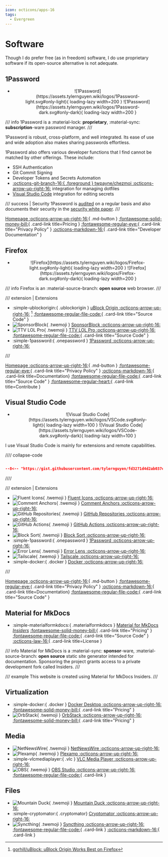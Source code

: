 ```yaml
---
icon: octicons/apps-16
tags:
  - Evergreen
---
```


# Software

Though I do prefer free (as in freedom) software, I do use proprietary software if its open-source alternative is not adequate.

## 1Password

<div class="grid cards" markdown>

- <figure markdown>
    <p align="center">
    ![1Password](https://assets.tylernguyen.wiki/logos/1Password-light.svg#only-light){ loading-lazy width=200 }
    ![1Password](https://assets.tylernguyen.wiki/logos/1Password-dark.svg#only-dark){ loading-lazy width=200 }
    </p>
    </figure>

</div>

/// info
1Password is a <span class="solarized-red">:material-lock: __proprietary__</span>, <span class="solarized-green">:material-sync: __subscription__</span>-ware password manager.
///

1Password is robust, cross-platform, and well integrated. Its ease of use and wide adoption also makes sharing passwords effortless.

1Password also offers various developer functions that I find cannot be matched by other offerings. These include:

- SSH Authentication
- Git Commit Signing
- Developer Tokens and Secrets Automation
- [:octicons-git-branch-16:{ .foreground } twpayne/chezmoi :octicons-arrow-up-right-16:](https://www.chezmoi.io/user-guide/password-managers/1password/) integration for managing dotfiles
- [Visual Studio Code](https://developer.1password.com/docs/vscode/) integration for editing secrets

/// success | Security
1Password is [audited](https://support.onepassword.com/security-assessments/) on a regular basis and also documents their security in the [security white paper](https://1passwordstatic.com/files/security/1password-white-paper.pdf).
///

[Homepage :octicons-arrow-up-right-16:](https://1password.com/){ .md-button }
[:fontawesome-solid-money-bill:](https://1password.com/sign-up/){ .card-link title=Pricing }
[:fontawesome-regular-eye:](https://support.onepassword.com/1password-privacy/){ .card-link title="Privacy Policy" }
[:octicons-markdown-16:](https://developer.onepassword.com/){ .card-link title="Developer Documentation" }

## Firefox

<div class="grid cards" markdown>

- <figure markdown>
    <p align="center">
    ![Firefox](https://assets.tylernguyen.wiki/logos/Firefox-light.svg#only-light){ loading-lazy width=200 }
    ![Firefox](https://assets.tylernguyen.wiki/logos/Firefox-dark.svg#only-dark){ loading-lazy width=200 }
    </p>
    </figure>

</div>

/// info
Firefox is an <span class="solarized-orange">:material-source-branch: __open source__</span> web browser.
///

/// extension | Extensions
<div class="grid cards" markdown>

- :simple-ublockorigin:{ .ublockorigin } [uBlock Origin :octicons-arrow-up-right-16:](https://addons.mozilla.org/en-US/firefox/addon/ublock-origin/) [^1]
[:fontawesome-regular-file-code:](https://github.com/gorhill/uBlock){ .card-link title="Source Code" }
- ![SponsorBlock](https://assets.tylernguyen.wiki/logos/Firefox_SponsorBlock.png){ .twemoji } [SponsorBlock :octicons-arrow-up-right-16:](https://addons.mozilla.org/en-US/firefox/addon/sponsorblock/)
- ![TTV LOL Pro](https://assets.tylernguyen.wiki/logos/Firefox_TTV-LOL-Pro.png){ .twemoji } [TTV LOL Pro :octicons-arrow-up-right-16:](https://addons.mozilla.org/en-US/firefox/addon/ttv-lol-pro/?utm_source=addons.mozilla.org&utm_medium=referral&utm_content=search)
[:fontawesome-regular-file-code:](https://github.com/younesaassila/ttv-lol-pro){ .card-link title="Source Code" }
- :simple-1password:{ .onepassword } [1Password :octicons-arrow-up-right-16:](https://addons.mozilla.org/en-US/firefox/addon/1password-x-password-manager/)

</div>
///

[^1]: [gorhill/uBlock: uBlock Origin Works Best on Firefox](https://github.com/gorhill/uBlock/wiki/uBlock-Origin-works-best-on-Firefox)

[Homepage :octicons-arrow-up-right-16:](https://firefox.com){ .md-button }
[:fontawesome-regular-eye:](https://www.mozilla.org/privacy/firefox/){ .card-link title="Privacy Policy" }
[:octicons-markdown-16:](https://firefox-source-docs.mozilla.org/){ .card-link title=Documentation}
[:fontawesome-regular-file-code:](https://hg.mozilla.org/mozilla-central){ .card-link title="Source Code" }
[:fontawesome-regular-heart:](https://donate.mozilla.org/){ .card-link title=Contribute }

## Visual Studio Code

<div class="grid cards" markdown>

- <figure markdown>
    <p align="center">
    ![Visual Studio Code](https://assets.tylernguyen.wiki/logos/VSCode.svg#only-light){ loading-lazy width=100 }
    ![Visual Studio Code](https://assets.tylernguyen.wiki/logos/VSCode-dark.svg#only-dark){ loading-lazy width=100 }
    </p>
    </figure>

</div>

I use Visual Studio Code is mainly for extensions and remote capabilities.

//// collapse-code

```json title="settings.json"

--8<-- "https://gist.githubusercontent.com/tylernguyen/fd3271d4d2ab037e9a4bd43270866684/raw/b65f342c04b88800e16f0bdf8929ea51805af041/vscode_settings.json"

```

////

/// extension | Extensions

<div class="grid cards" markdown>

- ![Fluent Icons](https://assets.tylernguyen.wiki/logos/VSCode_Fluent-Icons.png){ .twemoji } [Fluent Icons :octicons-arrow-up-right-16:](https://marketplace.visualstudio.com/items?itemName=miguelsolorio.fluent-icons)
- ![Comment Anchors](https://assets.tylernguyen.wiki/logos/VSCode_Comment-Anchors.png){ .twemoji } [Comment Anchors :octicons-arrow-up-right-16:](https://marketplace.visualstudio.com/items?itemName=ExodiusStudios.comment-anchors)
- ![GitHub Repositories](https://assets.tylernguyen.wiki/logos/VSCode_GitHub-Repositories.png){ .twemoji } [GitHub Repositories :octicons-arrow-up-right-16:](https://marketplace.visualstudio.com/items?itemName=GitHub.remotehub)
- ![GitHub Actions](https://assets.tylernguyen.wiki/logos/VSCode_GitHub-Actions.png){ .twemoji } [GitHub Actions :octicons-arrow-up-right-16:](https://marketplace.visualstudio.com/items?itemName=GitHub.vscode-github-actions)
- ![Block Sort](https://assets.tylernguyen.wiki/logos/VSCode_Block-Sort.png){ .twemoji } [Block Sort :octicons-arrow-up-right-16:](https://marketplace.visualstudio.com/items?itemName=1nVitr0.blocksort)
- :simple-1password:{ .onepassword } [1Password :octicons-arrow-up-right-16:](https://marketplace.visualstudio.com/items?itemName=1Password.op-vscode)
- ![Error Lens](https://assets.tylernguyen.wiki/logos/VSCode_Error-Lens.png){ .twemoji } [Error Lens :octicons-arrow-up-right-16:](https://marketplace.visualstudio.com/items?itemName=usernamehw.errorlens)
- ![Tailscale](https://assets.tylernguyen.wiki/logos/Tailscale.png){ .twemoji } [Tailscale :octicons-arrow-up-right-16:](https://marketplace.visualstudio.com/items?itemName=Tailscale.vscode-tailscale)
- :simple-docker:{ .docker } [Docker :octicons-arrow-up-right-16:](https://marketplace.visualstudio.com/items?itemName=ms-azuretools.vscode-docker)

</div>
///

[Homepage :octicons-arrow-up-right-16:](https://code.visualstudio.com/){ .md-button }
[:fontawesome-regular-eye:](https://privacy.microsoft.com/en-US/privacystatement){ .card-link title="Privacy Policy" }
[:octicons-markdown-16:](https://code.visualstudio.com/docs){ .card-link title=Documentation}
[:fontawesome-regular-file-code:](https://github.com/microsoft/vscode){ .card-link title="Source Code" }

## Material for MkDocs

<div class="grid cards" markdown>

- :simple-materialformkdocs:{ .materialformkdocs } [Material for MkDocs](https://squidfunk.github.io/mkdocs-material/) [*Insiders*](https://squidfunk.github.io/mkdocs-material/insiders/)
[:fontawesome-solid-money-bill:](https://github.com/sponsors/squidfunk){ .card-link title="Pricing" }
[:fontawesome-regular-file-code:](https://github.com/squidfunk/mkdocs-material){ .card-link title="Source Code" }
[:octicons-law-16:](https://github.com/squidfunk/mkdocs-material/blob/master/LICENSE){ .card-link title=License }

</div>

/// info
Material for MkDocs is a <span class="solarized-green">:material-sync: __sponsor__</span>-ware, <span class="solarized-orange">:material-source-branch: __open source__</span> static site generator intended for documentation. Sponsoring the project grants access to a private development fork called Insiders.
///

/// example
This website is created using Material for MkDocs Insiders.
///

## Virtualization

<div class="grid cards" markdown>

- :simple-docker:{ .docker } [Docker Desktop :octicons-arrow-up-right-16:](https://www.docker.com/products/docker-desktop/)
[:fontawesome-solid-money-bill:](https://www.docker.com/pricing/){ .card-link title="Pricing" }
- ![OrbStack](https://assets.tylernguyen.wiki/logos/OrbStack.png){ .twemoji } [OrbStack :octicons-arrow-up-right-16:](https://orbstack.dev/)
[:fontawesome-solid-money-bill:](https://orbstack.dev/pricing){ .card-link title="Pricing" }

</div>

## Media

<div class="grid cards" markdown>

- ![NetNewsWire](https://assets.tylernguyen.wiki/logos/NetNewsWire.png){ .twemoji } [NetNewsWire :octicons-arrow-up-right-16:](https://netnewswire.com/)
- ![Plexamp](https://assets.tylernguyen.wiki/logos/Plexamp.png){ .twemoji } [Plexamp :octicons-arrow-up-right-16:](https://plexamp.com/)
- :simple-vlcmediaplayer:{ .vlc } [VLC Media Player :octicons-arrow-up-right-16:](https://www.videolan.org/vlc/)
- ![OBS](https://assets.tylernguyen.wiki/logos/OBS.svg){ .twemoji } [OBS Studio :octicons-arrow-up-right-16:](https://obsproject.com/)
[:fontawesome-regular-file-code:](https://github.com/obsproject/obs-studio "Source Code"){ .card-link }

</div>

## Files

<div class="grid cards" markdown>

- ![Mountain Duck](https://assets.tylernguyen.wiki/logos/Mountain-Duck.png){ .twemoji } [Mountain Duck :octicons-arrow-up-right-16:](https://mountainduck.io/)
- :simple-cryptomator:{ .cryptomator} [Cryptomator :octicons-arrow-up-right-16:](https://cryptomator.org/)
- ![Syncthing](https://assets.tylernguyen.wiki/logos/Syncthing.svg){ .twemoji } [Syncthing :octicons-arrow-up-right-16:](https://syncthing.net/)
[:fontawesome-regular-file-code:](https://github.com/syncthing/ "Source Code"){ .card-link }
[:octicons-markdown-16:](https://docs.syncthing.net/ "Documentation"){ .card-link }

</div>

